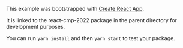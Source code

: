 This example was bootstrapped with [Create React App](https://github.com/facebook/create-react-app).

It is linked to the react-cmp-2022 package in the parent directory for development purposes.

You can run `yarn install` and then `yarn start` to test your package.
